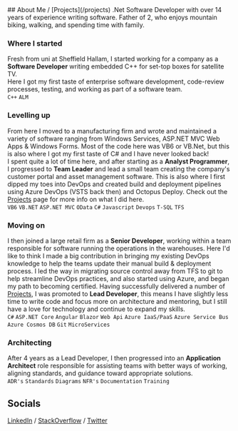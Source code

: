 <link rel="stylesheet" href="https://cdnjs.cloudflare.com/ajax/libs/font-awesome/5.15.3/css/all.min.css"/>
## About Me / [Projects](/projects)  
.Net Software Developer with over 14 years of experience writing software.  
Father of 2, who enjoys mountain biking, walking, and spending time with family.

### <i class="fas fa-fw fa-baby"></i> Where I started
Fresh from uni at Sheffield Hallam, I started working for a company as a **Software Developer** writing embedded C++ for set-top boxes for satellite TV.  
Here I got my first taste of enterprise software development, code-review processes, testing, and working as part of a software team.  
`C++` `ALM`

### <i class="fas fa-fw fa-user-tie"></i> Levelling up
From here I moved to a manufacturing firm and wrote and maintained a variety of software ranging from Windows Services, ASP.NET MVC Web Apps & Windows Forms. Most of the code here was VB6 or VB.Net, but this is also where I got my first taste of C# and I have never looked back!  
I spent quite a lot of time here, and after starting as a **Analyst Programmer**, I progressed to **Team Leader** and lead a small team creating the company's customer portal and asset management software.
This is also where I first dipped my toes into DevOps and created build and deployment pipelines using Azure DevOps (VSTS back then) and Octopus Deploy.
Check out the [Projects](/projects) page for more info on what I did here.  
`VB6` `VB.NET` `ASP.NET MVC` `OData` `C#` `Javascript` `Devops` `T-SQL` `TFS`

### <i class="fas fa-fw fa-medal"></i> Moving on
I then joined a large retail firm as a **Senior Developer**, working within a team responsible for software running the operations in the warehouses. Here I'd like to think I made a big contribution in bringing my existing DevOps knowledge to help the teams update their manual build & deployment process. 
I led the way in migrating source control away from TFS to git to help streamline DevOps practices, and also started using Azure, and began my path to becoming certified.
Having successfully delivered a number of [Projects](/projects), I was promoted to **Lead Developer**, this means I have slightly less time to write code and focus more on architecture and mentoring, but I still have a love for technology and continue to expand my skills.  
`C#` `ASP.NET Core` `Angular` `Blazor` `Web Api` `Azure IaaS/PaaS` `Azure Service Bus` `Azure Cosmos DB` `Git` `MicroServices`

### <i class="fas fa-fw fa-university"></i> Architecting
After 4 years as a Lead Developer, I then progressed into an **Application Architect** role responsible for assisting teams with better ways of working, aligning standards, and guidance toward appropriate solutions.  
`ADR's` `Standards` `Diagrams` `NFR's` `Documentation` `Training`

## Socials

<i class="fab fa-fw fa-linkedin-in"></i> [LinkedIn](https://www.linkedin.com/in/philip-reed) / <i class="fab fa-fw fa-stack-overflow"></i> [StackOverflow](https://stackoverflow.com/users/2064829/philreed) / <i class="fab fa-fw fa-twitter"></i> [Twitter](https://twitter.com/philip_reed)

